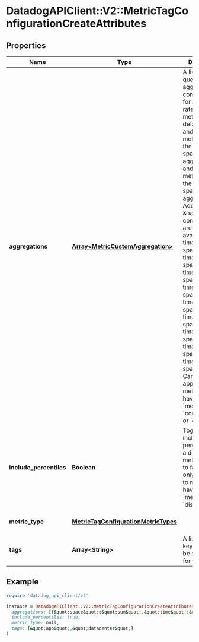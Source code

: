 # DatadogAPIClient::V2::MetricTagConfigurationCreateAttributes

## Properties

| Name | Type | Description | Notes |
| ---- | ---- | ----------- | ----- |
| **aggregations** | [**Array&lt;MetricCustomAggregation&gt;**](MetricCustomAggregation.md) | A list of queryable aggregation combinations for a count, rate, or gauge metric. By default, count and rate metrics require the (time: sum, space: sum) aggregation and Gauge metrics require the (time: avg, space: avg) aggregation. Additional time &amp; space combinations are also available:  - time: avg, space: avg - time: avg, space: max - time: avg, space: min - time: avg, space: sum - time: count, space: sum - time: max, space: max - time: min, space: min - time: sum, space: avg - time: sum, space: sum  Can only be applied to metrics that have a &#x60;metric_type&#x60; of &#x60;count&#x60;, &#x60;rate&#x60;, or &#x60;gauge&#x60;. | [optional] |
| **include_percentiles** | **Boolean** | Toggle to include/exclude percentiles for a distribution metric. Defaults to false. Can only be applied to metrics that have a &#x60;metric_type&#x60; of &#x60;distribution&#x60;. | [optional][default to false] |
| **metric_type** | [**MetricTagConfigurationMetricTypes**](MetricTagConfigurationMetricTypes.md) |  | [default to &#39;gauge&#39;] |
| **tags** | **Array&lt;String&gt;** | A list of tag keys that will be queryable for your metric. |  |

## Example

```ruby
require 'datadog_api_client/v2'

instance = DatadogAPIClient::V2::MetricTagConfigurationCreateAttributes.new(
  aggregations: [{&quot;space&quot;:&quot;sum&quot;,&quot;time&quot;:&quot;sum&quot;},{&quot;space&quot;:&quot;sum&quot;,&quot;time&quot;:&quot;count&quot;}],
  include_percentiles: true,
  metric_type: null,
  tags: [&quot;app&quot;,&quot;datacenter&quot;]
)
```

